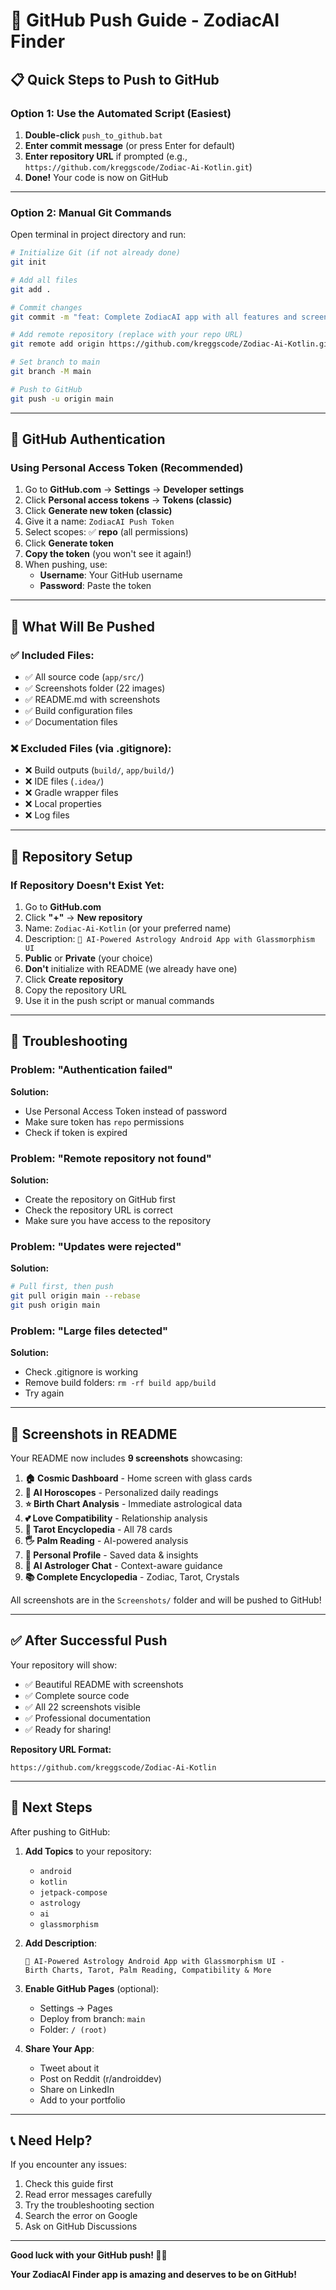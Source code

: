 # 🚀 GitHub Push Guide - ZodiacAI Finder

## 📋 Quick Steps to Push to GitHub

### **Option 1: Use the Automated Script (Easiest)**

1. **Double-click** `push_to_github.bat`
2. **Enter commit message** (or press Enter for default)
3. **Enter repository URL** if prompted (e.g., `https://github.com/kreggscode/Zodiac-Ai-Kotlin.git`)
4. **Done!** Your code is now on GitHub

---

### **Option 2: Manual Git Commands**

Open terminal in project directory and run:

```bash
# Initialize Git (if not already done)
git init

# Add all files
git add .

# Commit changes
git commit -m "feat: Complete ZodiacAI app with all features and screenshots"

# Add remote repository (replace with your repo URL)
git remote add origin https://github.com/kreggscode/Zodiac-Ai-Kotlin.git

# Set branch to main
git branch -M main

# Push to GitHub
git push -u origin main
```

---

## 🔑 GitHub Authentication

### **Using Personal Access Token (Recommended)**

1. Go to **GitHub.com** → **Settings** → **Developer settings**
2. Click **Personal access tokens** → **Tokens (classic)**
3. Click **Generate new token (classic)**
4. Give it a name: `ZodiacAI Push Token`
5. Select scopes: ✅ **repo** (all permissions)
6. Click **Generate token**
7. **Copy the token** (you won't see it again!)
8. When pushing, use:
   - **Username**: Your GitHub username
   - **Password**: Paste the token

---

## 📁 What Will Be Pushed

### ✅ **Included Files:**
- ✅ All source code (`app/src/`)
- ✅ Screenshots folder (22 images)
- ✅ README.md with screenshots
- ✅ Build configuration files
- ✅ Documentation files

### ❌ **Excluded Files (via .gitignore):**
- ❌ Build outputs (`build/`, `app/build/`)
- ❌ IDE files (`.idea/`)
- ❌ Gradle wrapper files
- ❌ Local properties
- ❌ Log files

---

## 🎯 Repository Setup

### **If Repository Doesn't Exist Yet:**

1. Go to **GitHub.com**
2. Click **"+"** → **New repository**
3. Name: `Zodiac-Ai-Kotlin` (or your preferred name)
4. Description: `🌟 AI-Powered Astrology Android App with Glassmorphism UI`
5. **Public** or **Private** (your choice)
6. **Don't** initialize with README (we already have one)
7. Click **Create repository**
8. Copy the repository URL
9. Use it in the push script or manual commands

---

## 🔧 Troubleshooting

### **Problem: "Authentication failed"**
**Solution:**
- Use Personal Access Token instead of password
- Make sure token has `repo` permissions
- Check if token is expired

### **Problem: "Remote repository not found"**
**Solution:**
- Create the repository on GitHub first
- Check the repository URL is correct
- Make sure you have access to the repository

### **Problem: "Updates were rejected"**
**Solution:**
```bash
# Pull first, then push
git pull origin main --rebase
git push origin main
```

### **Problem: "Large files detected"**
**Solution:**
- Check .gitignore is working
- Remove build folders: `rm -rf build app/build`
- Try again

---

## 📸 Screenshots in README

Your README now includes **9 screenshots** showcasing:

1. **🏠 Cosmic Dashboard** - Home screen with glass cards
2. **🔮 AI Horoscopes** - Personalized daily readings
3. **⭐ Birth Chart Analysis** - Immediate astrological data
4. **💕 Love Compatibility** - Relationship analysis
5. **🎴 Tarot Encyclopedia** - All 78 cards
6. **🖐️ Palm Reading** - AI-powered analysis
7. **👤 Personal Profile** - Saved data & insights
8. **🤖 AI Astrologer Chat** - Context-aware guidance
9. **📚 Complete Encyclopedia** - Zodiac, Tarot, Crystals

All screenshots are in the `Screenshots/` folder and will be pushed to GitHub!

---

## ✅ After Successful Push

Your repository will show:
- ✅ Beautiful README with screenshots
- ✅ Complete source code
- ✅ All 22 screenshots visible
- ✅ Professional documentation
- ✅ Ready for sharing!

**Repository URL Format:**
```
https://github.com/kreggscode/Zodiac-Ai-Kotlin
```

---

## 🌟 Next Steps

After pushing to GitHub:

1. **Add Topics** to your repository:
   - `android`
   - `kotlin`
   - `jetpack-compose`
   - `astrology`
   - `ai`
   - `glassmorphism`

2. **Add Description**:
   ```
   🌟 AI-Powered Astrology Android App with Glassmorphism UI - 
   Birth Charts, Tarot, Palm Reading, Compatibility & More
   ```

3. **Enable GitHub Pages** (optional):
   - Settings → Pages
   - Deploy from branch: `main`
   - Folder: `/ (root)`

4. **Share Your App**:
   - Tweet about it
   - Post on Reddit (r/androiddev)
   - Share on LinkedIn
   - Add to your portfolio

---

## 📞 Need Help?

If you encounter any issues:

1. Check this guide first
2. Read error messages carefully
3. Try the troubleshooting section
4. Search the error on Google
5. Ask on GitHub Discussions

---

**Good luck with your GitHub push! 🚀✨**

**Your ZodiacAI Finder app is amazing and deserves to be on GitHub!**
